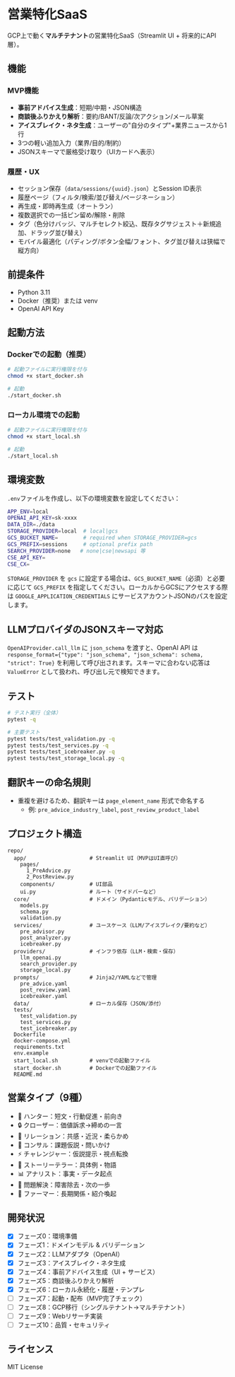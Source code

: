 # 営業特化SaaS

GCP上で動く**マルチテナント**の営業特化SaaS（Streamlit UI + 将来的にAPI層）。

## 機能

### MVP機能
- **事前アドバイス生成**：短期/中期・JSON構造
- **商談後ふりかえり解析**：要約/BANT/反論/次アクション/メール草案
- **アイスブレイク・ネタ生成**：ユーザーの"自分のタイプ"+業界ニュースから1行
- 3つの軽い追加入力（業界/目的/制約）
- JSONスキーマで厳格受け取り（UIカードへ表示）

### 履歴・UX
- セッション保存（`data/sessions/{uuid}.json`）とSession ID表示
- 履歴ページ（フィルタ/検索/並び替え/ページネーション）
- 再生成・即時再生成（オートラン）
- 複数選択での一括ピン留め/解除・削除
- タグ（色分けバッジ、マルチセレクト絞込、既存タグサジェスト＋新規追加、ドラッグ並び替え）
- モバイル最適化（パディング/ボタン全幅/フォント、タグ並び替えは狭幅で縦方向）

## 前提条件

- Python 3.11
- Docker（推奨）または venv
- OpenAI API Key

## 起動方法

### Dockerでの起動（推奨）

```bash
# 起動ファイルに実行権限を付与
chmod +x start_docker.sh

# 起動
./start_docker.sh
```

### ローカル環境での起動

```bash
# 起動ファイルに実行権限を付与
chmod +x start_local.sh

# 起動
./start_local.sh
```

## 環境変数

`.env`ファイルを作成し、以下の環境変数を設定してください：

```bash
APP_ENV=local
OPENAI_API_KEY=sk-xxxx
DATA_DIR=./data
STORAGE_PROVIDER=local  # local|gcs
GCS_BUCKET_NAME=        # required when STORAGE_PROVIDER=gcs
GCS_PREFIX=sessions     # optional prefix path
SEARCH_PROVIDER=none   # none|cse|newsapi 等
CSE_API_KEY=
CSE_CX=
```

`STORAGE_PROVIDER` を `gcs` に設定する場合は、`GCS_BUCKET_NAME`（必須）と必要に応じて `GCS_PREFIX` を指定してください。ローカルからGCSにアクセスする際は `GOOGLE_APPLICATION_CREDENTIALS` にサービスアカウントJSONのパスを設定します。

## LLMプロバイダのJSONスキーマ対応

`OpenAIProvider.call_llm` に `json_schema` を渡すと、OpenAI API は
`response_format={"type": "json_schema", "json_schema": schema, "strict": True}`
を利用して呼び出されます。スキーマに合わない応答は `ValueError`
として扱われ、呼び出し元で検知できます。

## テスト

```bash
# テスト実行（全体）
pytest -q

# 主要テスト
pytest tests/test_validation.py -q
pytest tests/test_services.py -q
pytest tests/test_icebreaker.py -q
pytest tests/test_storage_local.py -q
```

## 翻訳キーの命名規則

- 重複を避けるため、翻訳キーは `page_element_name` 形式で命名する
  - 例: `pre_advice_industry_label`, `post_review_product_label`

## プロジェクト構造

```
repo/
  app/                    # Streamlit UI（MVPはUI直呼び）
    pages/
      1_PreAdvice.py
      2_PostReview.py
    components/           # UI部品
    ui.py                 # ルート（サイドバーなど）
  core/                   # ドメイン（Pydanticモデル、バリデーション）
    models.py
    schema.py
    validation.py
  services/               # ユースケース（LLM/アイスブレイク/要約など）
    pre_advisor.py
    post_analyzer.py
    icebreaker.py
  providers/              # インフラ依存（LLM・検索・保存）
    llm_openai.py
    search_provider.py
    storage_local.py
  prompts/                # Jinja2/YAMLなどで管理
    pre_advice.yaml
    post_review.yaml
    icebreaker.yaml
  data/                   # ローカル保存（JSON/添付）
  tests/
    test_validation.py
    test_services.py
    test_icebreaker.py
  Dockerfile
  docker-compose.yml
  requirements.txt
  env.example
  start_local.sh          # venvでの起動ファイル
  start_docker.sh         # Dockerでの起動ファイル
  README.md
```

## 営業タイプ（9種）

- 🏹 ハンター：短文・行動促進・前向き
- 🔒 クローザー：価値訴求→締めの一言
- 🤝 リレーション：共感・近況・柔らかめ
- 🧭 コンサル：課題仮説・問いかけ
- ⚡ チャレンジャー：仮説提示・視点転換
- 📖 ストーリーテラー：具体例・物語
- 📊 アナリスト：事実・データ起点
- 🧩 問題解決：障害除去・次の一歩
- 🌾 ファーマー：長期関係・紹介喚起

## 開発状況

- [x] フェーズ0：環境準備
- [x] フェーズ1：ドメインモデル & バリデーション
- [x] フェーズ2：LLMアダプタ（OpenAI）
- [x] フェーズ3：アイスブレイク・ネタ生成
- [x] フェーズ4：事前アドバイス生成（UI + サービス）
- [x] フェーズ5：商談後ふりかえり解析
- [x] フェーズ6：ローカル永続化・履歴・テンプレ
- [ ] フェーズ7：起動・配布（MVP完了チェック）
- [ ] フェーズ8：GCP移行（シングルテナント→マルチテナント）
- [ ] フェーズ9：Webリサーチ実装
- [ ] フェーズ10：品質・セキュリティ

## ライセンス

MIT License

